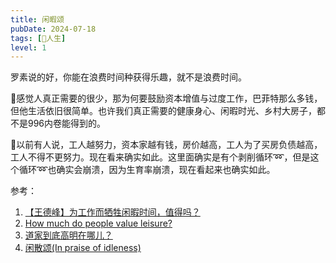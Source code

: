 ```yaml
---
title: 闲暇颂
pubDate: 2024-07-18
tags: [💖人生]
level: 1
---
```


罗素说的好，你能在浪费时间种获得乐趣，就不是浪费时间。

🤔感觉人真正需要的很少，那为何要鼓励资本增值与过度工作，巴菲特那么多钱，但他生活依旧很简单。也许我们真正需要的健康身心、闲暇时光、乡村大房子，都不是996内卷能得到的。

🤔以前有人说，工人越努力，资本家越有钱，房价越高，工人为了买房负债越高，工人不得不更努力。现在看来确实如此。这里面确实是有个剥削循环➿，但是这个循环➿也确实会崩溃，因为生育率崩溃，现在看起来也确实如此。

参考：

1. [【王德峰】为工作而牺牲闲暇时间，值得吗？](https://www.bilibili.com/video/BV1vw4m1C7Hf/)
2. [How much do people value leisure?](https://ourworldindata.org/data-insights/how-much-do-people-value-leisure)
3. [道家到底高明在哪儿？](https://www.zhihu.com/question/37883303/answer/484789302)
4. [闲散颂(In praise of idleness)](https://site.douban.com/147464/widget/notes/7486589/note/223948463/)
